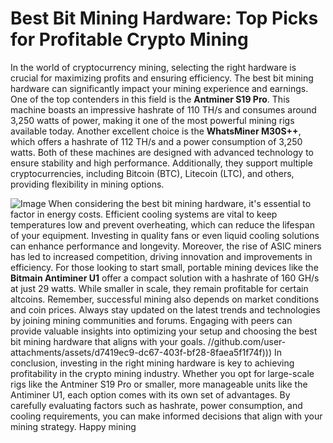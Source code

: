 # Best Bit Mining Hardware: Top Picks for Profitable Crypto Mining
In the world of cryptocurrency mining, selecting the right hardware is crucial for maximizing profits and ensuring efficiency. The best bit mining hardware can significantly impact your mining experience and earnings. One of the top contenders in this field is the **Antminer S19 Pro**. This machine boasts an impressive hashrate of 110 TH/s and consumes around 3,250 watts of power, making it one of the most powerful mining rigs available today.
Another excellent choice is the **WhatsMiner M30S++**, which offers a hashrate of 112 TH/s and a power consumption of 3,250 watts. Both of these machines are designed with advanced technology to ensure stability and high performance. Additionally, they support multiple cryptocurrencies, including Bitcoin (BTC), Litecoin (LTC), and others, providing flexibility in mining options.

![Image](https://github.com/user-attachments/assets/d7419ec9-dc67-403f-bf28-8faea5f1f74f)
When considering the best bit mining hardware, it's essential to factor in energy costs. Efficient cooling systems are vital to keep temperatures low and prevent overheating, which can reduce the lifespan of your equipment. Investing in quality fans or even liquid cooling solutions can enhance performance and longevity.
Moreover, the rise of ASIC miners has led to increased competition, driving innovation and improvements in efficiency. For those looking to start small, portable mining devices like the **Bitmain Antiminer U1** offer a compact solution with a hashrate of 160 GH/s at just 29 watts. While smaller in scale, they remain profitable for certain altcoins.
Remember, successful mining also depends on market conditions and coin prices. Always stay updated on the latest trends and technologies by joining mining communities and forums. Engaging with peers can provide valuable insights into optimizing your setup and choosing the best bit mining hardware that aligns with your goals.
 //github.com/user-attachments/assets/d7419ec9-dc67-403f-bf28-8faea5f1f74f)))
In conclusion, investing in the right mining hardware is key to achieving profitability in the crypto mining industry. Whether you opt for large-scale rigs like the Antminer S19 Pro or smaller, more manageable units like the Antiminer U1, each option comes with its own set of advantages. By carefully evaluating factors such as hashrate, power consumption, and cooling requirements, you can make informed decisions that align with your mining strategy. Happy mining
